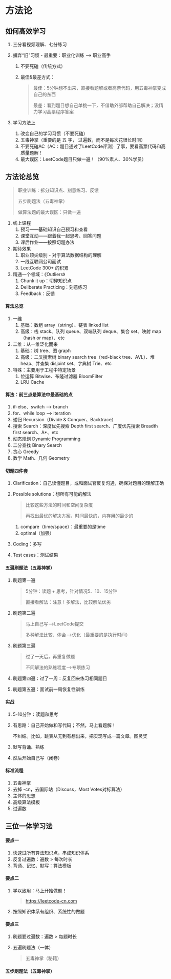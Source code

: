 # 方法论

## 如何高效学习

1. 三分看视频理解、七分练习

2. 摒弃“旧”习惯 - 最重要：职业化训练 ——> 职业高手

   1. 不要死磕（传统方式）

   2. 最佳&最差方式：

      > 最佳：5分钟想不出来，直接看题解或者高票代码，用五毒神掌变成自己的东西
      >
      > 最差：看到题目想自己单挑一下，不借助外部帮助自己解决；没精力学习高票程序答案

3. 学习方法上

   1. 改变自己的学习习惯（不要死磕）
   2. 五毒神掌（重要的是 五 字， 过遍数，而不是每次花很长时间）
   3. 不要死磕AC（AC：题目通过了LeetCode评测）了事，要看高票代码和高质量题解！
   4. 最大误区：LeetCode题目只做一遍！（90%素人、30%学员）

## 方法论总览

> 职业训练：拆分知识点、刻意练习、反馈
>
> 五步刷题法（五毒神掌）
>
> 做算法题的最大误区：只做一遍

1. 线上课程
   1. 预习——基础知识自己预习和查看
   2. 课堂互动——跟着我一起思考、回答问题
   3. 课后作业——按照切题办法
2. 期待效果
   1. 职业顶尖级别 - 对于算法数据结构的理解
   2. 一线互联网公司面试
   3. LeetCode 300+ 的积累
3. 精通一个领域：《Outliers》
   1. Chunk it up：切碎知识点
   2. Deliberate Practicing：刻意练习
   3. Feedback：反馈

#### 算法总览

1. 一维
   1. 基础：数组 array（string）、链表 linked list
   2. 高级：栈 stack、队列 queue、双端队列 deque、集合 set、映射 map（hash or map）、etc
2. 二维：从一维泛化而来
   1. 基础：树 tree、图 graph
   2. 高级：二叉搜索树 binary search tree（red-black tree、AVL）、堆 heap、并查集 disjoint set、字典树 Trie、etc
3. 特殊：主要用于工程中特定场景
   1. 位运算 Bitwise、布隆过滤器 BloomFilter
   2. LRU Cache

#### 算法：前三点是算法中最基础的点

1. if-else、switch ——> branch
2. for、while loop ——> iteration
3. 递归 Recursion（Divide & Conquer、Backtrace）
4. 搜索 Search：深度优先搜索 Depth first search、广度优先搜索 Breadth first search、A*、etc
5. 动态规划 Dynamic Programming
6. 二分查找 Binary Search
7. 贪心 Greedy
8. 数学 Math、几何 Geometry

#### 切题四件套

1. Clarification：自己读懂题目，或和面试官反复沟通，确保对题目的理解正确

2. Possible solutions：想所有可能的解法

   > 比较这些方法的时间和空间复杂度
   >
   > 再找出最优的解决方案，时间最快的，内存用的最少的

   1. compare（time/space）：最重要的是time
   2. optimal（加强）

3. Coding：多写

4. Test cases：测试结果

#### 五遍刷题法（五毒神掌）

1. 刷题第一遍

   > 5分钟：读题 + 思考，针对情况5、10、15分钟
   >
   > 直接看解法：注意！多解法，比较解法优劣

2. 刷题第二遍

   > 马上自己写——>LeetCode提交
   >
   > 多种解法比较、体会——>优化（最重要的是执行时间）

3. 刷题第三遍

   >过了一天后，再重复做题
   >
   >不同解法的熟练程度——>专项练习

4. 刷题第四遍：过了一周：反复回来练习相同题目

5. 刷题第五遍：面试前一周恢复性训练

#### 实战

1. 5-10分钟：读题和思考

2. 有思路：自己开始做和写代码；不然，马上看题解！

   不纠结。比如，跳表从无到有想出来，把实现写成一篇文章。图灵奖

3. 默写背诵、熟练

4. 然后开始自己写（闭卷）

#### 标准流程

1. 五毒神掌
2. 去掉 -cn，去国际站（Discuss，Most Votes对标算法）
3. 主体的思想
4. 高级算法模板
5. 过遍数

## 三位一体学习法

#### 要点一

1. 快速过所有算法知识点，串成知识体系
2. 反复过遍数：遍数 > 每次时长
3. 背诵、记忆、默写：算法模板

#### 要点二

1. 学以致用：马上开始做题！

   > https://leetcode-cn.com

2. 按照知识体系有组织、系统性的做题

#### 要点三

1. 刷题要过遍数：遍数 > 每题时长

2. 五遍刷题法（一体）

   > 五毒神掌（秘籍）

#### 五步刷题法（五毒神掌）